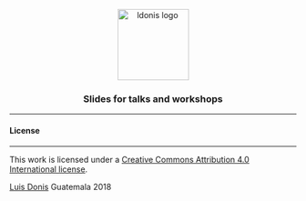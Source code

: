 <p align="center">
  <a href="https://www.ldonis.com" target="_blank">
    <img alt="ldonis logo" src="https://cdn.lesli.tech/assets/logos/ldonis/ldonis-logo.svg" width="125px" />
  </a>
</p>

<h3 align="center">Slides for talks and workshops</h3>

<hr/>

#### License
---

This work is licensed under a [Creative Commons Attribution 4.0
International license](https://creativecommons.org/licenses/by/4.0/).

[Luis Donis](https://www.ldonis.com) Guatemala 2018